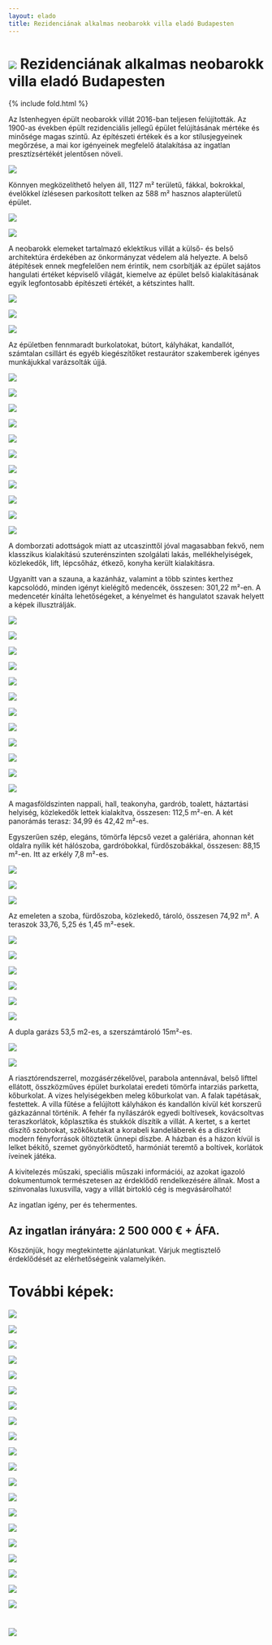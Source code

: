 ```yaml
---
layout: elado
title: Rezidenciának alkalmas neobarokk villa eladó Budapesten
---
```


# ![](http://i.imgur.com/ooCEWTg.jpg) Rezidenciának alkalmas neobarokk villa eladó Budapesten

{% include fold.html %}

Az Istenhegyen épült neobarokk villát 2016-ban teljesen felújították. Az 1900-as években épült rezidenciális jellegű épület felújításának mértéke és minősége magas szintű. Az építészeti értékek és a kor stílusjegyeinek megőrzése, a mai kor igényeinek megfelelő átalakítása az ingatlan presztízsértékét jelentősen növeli. 

![](http://i.imgur.com/YxSxBfH.jpg)

Könnyen megközelíthető helyen áll, 1127 m² területű, fákkal, bokrokkal, évelőkkel ízlésesen parkosított telken az 588 m² hasznos alapterületű épület.

![](http://i.imgur.com/Yumyj82.jpg)

![](http://i.imgur.com/iggyG77.jpg)

A neobarokk elemeket tartalmazó eklektikus villát a külső- és belső architektúra érdekében az önkormányzat védelem alá helyezte. A belső átépítések ennek megfelelően nem érintik, nem csorbítják az épület sajátos hangulati értéket képviselő világát, kiemelve az épület belső kialakításának egyik legfontosabb építészeti értékét, a kétszintes hallt.

![](http://i.imgur.com/ZAGFzTt.jpg)

![](http://i.imgur.com/Mp4m79S.jpg)

![](http://i.imgur.com/lU4cgeK.jpg)

Az épületben fennmaradt burkolatokat, bútort, kályhákat, kandallót, számtalan csillárt és egyéb kiegészítőket restaurátor szakemberek igényes munkájukkal varázsolták újjá.

![](http://i.imgur.com/RImDONG.jpg)

![](http://i.imgur.com/OnjgvOG.jpg)

![](http://i.imgur.com/VRm7gCJ.jpg)

![](http://i.imgur.com/Ocx07wK.jpg)

![](http://i.imgur.com/76aOCgX.jpg)

![](http://i.imgur.com/9EYNCDm.jpg)

![](http://i.imgur.com/pWR4gQj.jpg)

![](http://i.imgur.com/MzOslRw.jpg)

![](http://i.imgur.com/UfbWqim.jpg)

![](http://i.imgur.com/75f57MW.jpg)

![](http://i.imgur.com/jscXAcd.jpg)

A domborzati adottságok miatt az utcaszinttől jóval magasabban fekvő, nem klasszikus kialakítású szuterénszinten szolgálati lakás, mellékhelyiségek, közlekedők, lift, lépcsőház, étkező, konyha került kialakításra.

Ugyanitt van a szauna, a kazánház, valamint a több szintes kerthez kapcsolódó, minden igényt kielégítő medencék, összesen: 301,22 m²-en. A medencetér kínálta lehetőségeket, a kényelmet és hangulatot szavak helyett a képek illusztrálják.

![](http://i.imgur.com/vblI4cU.jpg)

![](http://i.imgur.com/5josbwU.jpg)

![](http://i.imgur.com/MWws77T.jpg)

![](http://i.imgur.com/UvKyklG.jpg)

![](http://i.imgur.com/g5l3ds0.jpg)

![](http://i.imgur.com/tNylXwM.jpg)

![](http://i.imgur.com/mYHRJ6A.jpg)

![](http://i.imgur.com/GOevwDr.jpg)

![](http://i.imgur.com/gv4qbuf.jpg)

![](http://i.imgur.com/ThnXhoF.jpg)

![](http://i.imgur.com/tg1MhkJ.jpg)

![](http://i.imgur.com/CmvtcCT.jpg)

A magasföldszinten nappali, hall, teakonyha, gardrób, toalett, háztartási helyiség, közlekedők lettek kialakítva, összesen: 112,5 m²-en. A két panorámás terasz: 34,99 és 42,42 m²-es.

Egyszerűen szép, elegáns, tömörfa lépcső vezet a galériára, ahonnan két oldalra nyílik két hálószoba, gardróbokkal, fürdőszobákkal, összesen: 88,15 m²-en. Itt az erkély 7,8 m²-es.

![](http://i.imgur.com/hka0mlz.jpg)

![](http://i.imgur.com/SpSZ4kv.jpg)

![](http://i.imgur.com/sAtQAPW.jpg)

Az emeleten a szoba, fürdőszoba, közlekedő, tároló, összesen 74,92 m². A teraszok 33,76, 5,25 és 1,45 m²-esek.

![](http://i.imgur.com/s8hTUbV.jpg)

![](http://i.imgur.com/Dxma0da.jpg)

![](http://i.imgur.com/jHtPowf.jpg)

![](http://i.imgur.com/pjmd8mf.jpg)

![](http://i.imgur.com/4gGqbRX.jpg)

![](http://i.imgur.com/kpHSPTy.jpg)

A dupla garázs 53,5 m2-es, a szerszámtároló 15m²-es.

![](http://i.imgur.com/ThUhO4A.jpg)

![](http://i.imgur.com/mYR9Z6q.jpg)

A riasztórendszerrel, mozgásérzékelővel, parabola antennával, belső lifttel ellátott, összközműves épület burkolatai eredeti tömörfa intarziás parketta, kőburkolat. A vizes helyiségekben meleg kőburkolat van. A falak tapétásak, festettek. A villa fűtése a felújított kályhákon és kandallón kívül két korszerű gázkazánnal történik. A fehér fa nyílászárók egyedi boltívesek, kovácsoltvas teraszkorlátok, kőplasztika és stukkók díszítik a villát. A kertet, s a kertet díszítő szobrokat, szökőkutakat a korabeli kandeláberek és a diszkrét modern fényforrások öltöztetik ünnepi díszbe. A házban és a házon kívül  is lelket békítő, szemet gyönyörködtető, harmóniát teremtő a boltívek, korlátok íveinek játéka.

A kivitelezés műszaki, speciális műszaki információi, az azokat igazoló dokumentumok természetesen az érdeklődő rendelkezésére állnak.
Most a színvonalas luxusvilla, vagy a villát birtokló cég is megvásárolható!

Az ingatlan igény, per és tehermentes. 

## Az ingatlan irányára: 2 500 000 € + ÁFA.

Köszönjük, hogy megtekintette ajánlatunkat. 
Várjuk megtisztelő érdeklődését az elérhetőségeink valamelyikén.


# További képek:

![](http://i.imgur.com/ih6QViv.jpg)

![](http://i.imgur.com/Y87CffR.jpg)

![](http://i.imgur.com/oyHN9v4.jpg)

![](http://i.imgur.com/2cfJoL4.jpg)

![](http://i.imgur.com/xy81Tyw.jpg)

![](http://i.imgur.com/ZWrpTB1.jpg)

![](http://i.imgur.com/KXGQKyu.jpg)

![](http://i.imgur.com/V2LMCmg.jpg)

![](http://i.imgur.com/s58bjtr.jpg)

![](http://i.imgur.com/xDNfkX3.jpg)

![](http://i.imgur.com/SBAdvZM.jpg)

![](http://i.imgur.com/64nJMfj.jpg)

![](http://i.imgur.com/22CFA0J.jpg)

![](http://i.imgur.com/56R2lHh.jpg)

![](http://i.imgur.com/gL1ndmW.jpg)

![](http://i.imgur.com/O6ok9Yv.jpg)

![](http://i.imgur.com/5bnfZxY.jpg)

![](http://i.imgur.com/gVyS3mS.jpg)

![](http://i.imgur.com/Yumyj82.jpg)

![](http://i.imgur.com/mqU9P5h.jpg)

# ![](http://i.imgur.com/ooCEWTg.jpg)
